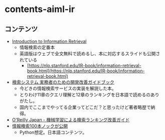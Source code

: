 # contents-aiml-ir

## コンテンツ

- [Introduction to Information Retrieval](https://www.amazon.co.jp//dp/0521865719)
  - 情報検索の定番本
  - 英語版はウェブで全文無料で読めるし、本に対応するスライドも公開されている
    - [https://nlp.stanford.edu/IR-book/information-retrieval-book.html](https://nlp.stanford.edu/IR-book/information-retrieval-book.html)
- [検索システム 実務者のための開発改善ガイドブック](https://www.amazon.co.jp/dp/4908686130)
  - 今どきの情報検索サービスの実装を解説した本。
  - とりわけ11章のクエリ理解と12章のランキングを日本語で読めるのありがたし。
  - 国内でここまでやってる企業ってどこだ？と思ったけど著者略歴で納得。
- [O'Reilly Japan - 機械学習による検索ランキング改善ガイド](https://www.oreilly.co.jp/books/9784814400300/)
- [情報検索100本ノックが公開](https://github.com/ir100/ir100)
  - Python想定。日本語コンテンツ。
